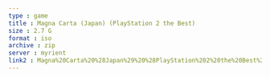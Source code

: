 ```yaml
---
type : game
title : Magna Carta (Japan) (PlayStation 2 the Best)
size : 2.7 G
format : iso
archive : zip
server : myrient
link2 : Magna%20Carta%20%28Japan%29%20%28PlayStation%202%20the%20Best%29
---
```

